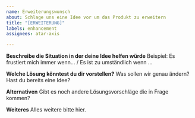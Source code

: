 ```yaml
---
name: Erweiterungswunsch
about: Schlage uns eine Idee vor um das Produkt zu erweitern
title: "[ERWEITERUNG]"
labels: enhancement
assignees: atar-axis

---
```


**Beschreibe die Situation in der deine Idee helfen würde**
Beispiel: Es frustiert mich immer wenn... / Es ist zu umständlich wenn ...

**Welche Lösung könntest du dir vorstellen?**
Was sollen wir genau ändern? Hast du bereits eine Idee?

**Alternativen**
Gibt es noch andere Lösungsvorschläge die in Frage kommen?

**Weiteres**
Alles weitere bitte hier.
